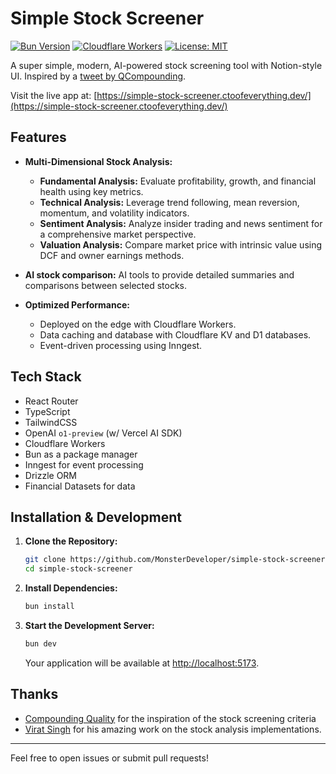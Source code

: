 # Simple Stock Screener

[![Bun Version](https://img.shields.io/badge/Bun-1.2.2-white)](#)
[![Cloudflare Workers](https://img.shields.io/badge/deployed-Cloudflare_Workers-F69334)](https://simple-stock-screener.ctoofeverything.dev/)
[![License: MIT](https://img.shields.io/badge/License-MIT-yellow)](#)



A super simple, modern, AI-powered stock screening tool with Notion-style UI. Inspired by a [tweet by QCompounding](https://x.com/QCompounding/status/1870515464801010028).

Visit the live app at: [https://simple-stock-screener.ctoofeverything.dev/](https://simple-stock-screener.ctoofeverything.dev/)

## Features

- **Multi-Dimensional Stock Analysis:**  
  - **Fundamental Analysis:** Evaluate profitability, growth, and financial health using key metrics.
  - **Technical Analysis:** Leverage trend following, mean reversion, momentum, and volatility indicators.
  - **Sentiment Analysis:** Analyze insider trading and news sentiment for a comprehensive market perspective.
  - **Valuation Analysis:** Compare market price with intrinsic value using DCF and owner earnings methods.

- **AI stock comparison:**   AI tools to provide detailed summaries and comparisons between selected stocks.

- **Optimized Performance:**  
  - Deployed on the edge with Cloudflare Workers.
  - Data caching and database with Cloudflare KV and D1 databases.
  - Event-driven processing using Inngest.

## Tech Stack
  - React Router  
  - TypeScript  
  - TailwindCSS
  - OpenAI `o1-preview` (w/ Vercel AI SDK)
  - Cloudflare Workers
  - Bun as a package manager  
  - Inngest for event processing 
  - Drizzle ORM 
  - Financial Datasets for data 

## Installation & Development

1. **Clone the Repository:**

   ```bash
   git clone https://github.com/MonsterDeveloper/simple-stock-screener.git
   cd simple-stock-screener
   ```

2. **Install Dependencies:**

   ```bash
   bun install
   ```

3. **Start the Development Server:**

   ```bash
   bun dev
   ```

   Your application will be available at [http://localhost:5173](http://localhost:5173).

## Thanks

- [Compounding Quality](https://x.com/qcompounding) for the inspiration of the stock screening criteria
- [Virat Singh](https://github.com/virattt) for his amazing work on the stock analysis implementations.


---

Feel free to open issues or submit pull requests!